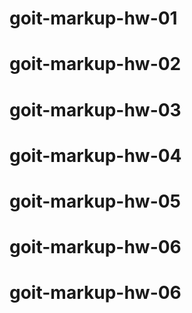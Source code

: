 # goit-markup-hw-01

# goit-markup-hw-02

# goit-markup-hw-03

# goit-markup-hw-04

# goit-markup-hw-05

# goit-markup-hw-06

# goit-markup-hw-06
